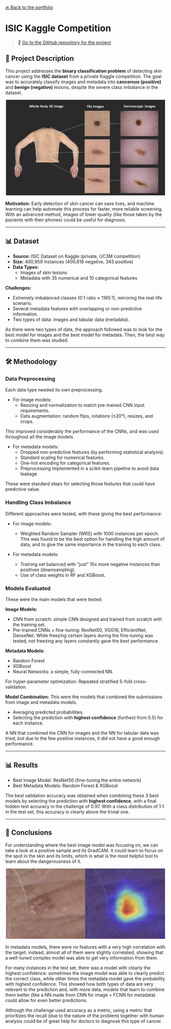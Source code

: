 [🔙 Back to the portfolio](https://jorcamar.github.io)

# ISIC Kaggle Competition

> 📂 [Go to the GitHub repository for the project](https://github.com/jorcamar/isic-dataset-kaggle-competition/)

## 📖 Project Description
This project addresses the **binary classification problem** of detecting skin cancer using the **ISIC dataset** from a private Kaggle competition. The goal was to accurately classify images and metadata into **cancerous (positive)** and **benign (negative)** lesions, despite the severe class imbalance in the dataset.

<p align="center">
  <img src="images/skin_cancer_images.png" alt="Skin Cancer images" width="500"/>
</p>

**Motivation:** Early detection of skin cancer can save lives, and machine learning can help automate this process for faster, more reliable screening. With an advanced method, images of lower quality (like those taken by the pacients with their phones) could be useful for diagnosis.

---

## 📊 Dataset
- **Source:** ISIC Dataset on Kaggle (private, UC3M competition)
- **Size:** 400,959 instances (400,616 negative, 343 positive)  
- **Data Types:**  
  - Images of skin lesions  
  - Metadata with 35 numerical and 10 categorical features  

**Challenges:**  
- Extremely imbalanced classes (0:1 ratio ≈ 1165:1), mirroring the real-life scenario.
- Several metadata features with overlapping or non-predictive information.
- Two types of data: images and tabular data (metadata).

As there were two types of data, the approach followed was to look for the best model for images and the best model for metadata. Then, the best way to combine them was studied.

---

## 🛠 Methodology

### Data Preprocessing

Each data type needed its own preprocessing.

- For image models:
  - Resizing and normalization to match pre-trained CNN input requirements.
  - Data augmentation: random flips, rotations (±20°), resizes, and crops.

This improved considerably the performance of the CNNs, and was used throughout all the image models.

- For metadata models:
  - Dropped non-predictive features (by performing statistical analysis).
  - Standard scaling for numerical features.
  - One-hot encoding for categorical features.
  - Preprocessing implemented in a scikit-learn pipeline to avoid data leakage.

These were standard steps for selecting those features that could have predictive value.

### **Handling Class Imbalance**

Different approaches were tested, with these giving the best performance:

- For image models:
  - Weighted Random Sampler (WRS) with 1000 instances per epoch. This was found to be the best option for handling the high amount of data, and to give the same importance in the training to each class.

- For metadata models:
  - Training set balanced with "just" 10x more negative instances than positives (downsampling).
  - Use of class weights in RF and XGBoost.


### Models Evaluated

These were the main models that were tested:

**Image Models:**
- CNN from scratch: simple CNN designed and trained from scratch with the training set.
- Pre-trained CNNs + fine-tuning: ResNet50, VGG16, EfficientNet, DenseNet. While freezing certain layers during the fine-tuning was tested, not freezing any layers constantly gave the best performance.

**Metadata Models:**
- Random Forest
- XGBoost
- Neural Networks: a simple, fully-connected NN.

For hyper-parameter optimization: Repeated stratified 5-fold cross-validation.

**Model Combination:** This were the models that combined the submissions from image and metadata models.
- Averaging predicted probabilities.
- Selecting the prediction with **highest confidence** (furthest from 0.5) for each instance.

A NN that combined the CNN for images and the NN for tabular data was tried, but due to the few positive instances, it did not have a good enough performance.

---

## 📊 Results

- Best Image Model: ResNet50 (fine-tuning the entire network)
- Best Metadata Models: Random Forest & XGBoost

The best validation accuracy was obtained when combining these 3 best models by selecting the prediction with **highest confidence**, with a final hidden test accuracy in the challenge of 0.97. With a class distribution of 1:1 in the test set, this accuracy is clearly above the trivial one.

---

## 💬 Conclusions

For understanding where the best image model was focusing on, we can take a look at a positive sample and its GradCAM. It could learn to focus on the spot in the skin and its limits, which is what is the most helpful tool to learn about the dangerousness of it.

<p align="center">
  <img src="images/grad_cam.png" alt="GradCAM of positive sample image" width="500"/>
</p>

In metadata models, there were no features with a very high correlation with the target: instead, almost all of them were slightly correlated, showing that a well-tuned complex model was able to get very information from them.

For many instances in the test set, there was a model with clearly the highest confidence: sometimes the image model was able to clearly predict the correct class, while other times the metadata model gave the probability with highest confidence. This showed how both types of data are very relevant to the prediction and, with more data, models that learn to combine them better (like a NN made from CNN for image + FCNN for metadata) could allow for even better predictions.

Although the challenge used accuracy as a metric, using a metric that prioritizes the recall (due to the nature of the problem) together with human analysis could be of great help for doctors to diagnose this type of cancer.
